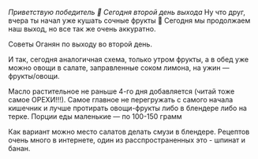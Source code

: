 *Приветствую победитель 🙂 Сегодня второй день выхода*
Ну что друг, вчера ты начал уже кушать сочные фрукты 🙂 Сегодня мы продолжаем наш выход, но все так же очень аккуратно.

Советы Оганян по выходу во второй день.  

И так, сегодня аналогичная схема, только утром фрукты, а в обед уже можно овощи в салате, заправленные соком лимона, на ужин — фрукты/овощи. 

Масло растительное не раньше 4-го дня добавляется (читай тоже самое ОРЕХИ!!!). 
Самое главное не перегружать с самого начала кишечник и лучше протирать овощи-фрукты либо в блендере либо на терке.
Порции еды маленькие — по 100-150 грамм

Как вариант можно место салатов делать смузи в блендере. Рецептов очень много в интернете, один из расспространенных это - шпинат и банан.
